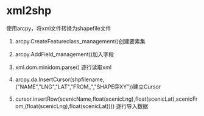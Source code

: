 xml2shp
=======

使用arcpy，将xml文件转换为shapefile文件

1. arcpy.CreateFeatureclass_management()创建要素集

2. arcpy.AddField_management()加入字段

3. xml.dom.minidom.parse() 逐行读取xml

4. arcpy.da.InsertCursor(shpfilename,("NAME","LNG","LAT","FROM_","SHAPE@XY"))建立Cursor

6. cursor.insertRow(scenicName,float(scenicLng),float(scenicLat),scenicFrom,(float(scenicLng),float(scenicLat)))) 逐行导入数据
